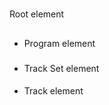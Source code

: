 # <MD>
Root element

## <Period>
- Program element

### <AdaptationSet>
- Track Set element
#### <Representation>
- Track element